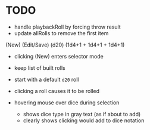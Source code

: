 # TODO
- handle playbackRoll by forcing throw result
- update allRolls to remove the first item

(New) (Edit/Save) (d20) (1d4+1 + 1d4+1 + 1d4+1)
- clicking (New) enters selector mode

- keep list of built rolls
- start with a default `d20` roll
- clicking a roll causes it to be rolled

- hovering mouse over dice during selection
  - shows dice type in gray text (as if about to add)
  - clearly shows clicking would add to dice notation



